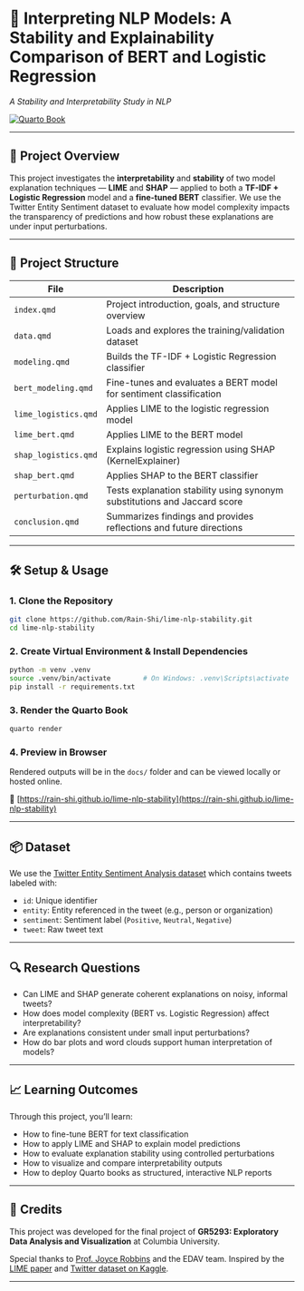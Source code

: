# 🧠 Interpreting NLP Models: A Stability and Explainability Comparison of BERT and Logistic Regression

*A Stability and Interpretability Study in NLP*

[![Quarto Book](https://img.shields.io/badge/Quarto-Book-blue?logo=quarto)](https://rain-shi.github.io/lime-nlp-stability/)

---

## 📘 Project Overview

This project investigates the **interpretability** and **stability** of two model explanation techniques — **LIME** and **SHAP** — applied to both a **TF-IDF + Logistic Regression** model and a **fine-tuned BERT** classifier. We use the Twitter Entity Sentiment dataset to evaluate how model complexity impacts the transparency of predictions and how robust these explanations are under input perturbations.

---

## 📂 Project Structure

| File                 | Description                                                               |
| -------------------- | ------------------------------------------------------------------------- |
| `index.qmd`          | Project introduction, goals, and structure overview                       |
| `data.qmd`           | Loads and explores the training/validation dataset                        |
| `modeling.qmd`       | Builds the TF-IDF + Logistic Regression classifier                        |
| `bert_modeling.qmd`  | Fine-tunes and evaluates a BERT model for sentiment classification        |
| `lime_logistics.qmd` | Applies LIME to the logistic regression model                             |
| `lime_bert.qmd`      | Applies LIME to the BERT model                                            |
| `shap_logistics.qmd` | Explains logistic regression using SHAP (KernelExplainer)                 |
| `shap_bert.qmd`      | Applies SHAP to the BERT classifier                                       |
| `perturbation.qmd`   | Tests explanation stability using synonym substitutions and Jaccard score |
| `conclusion.qmd`     | Summarizes findings and provides reflections and future directions        |

---

## 🛠 Setup & Usage

### 1. Clone the Repository

```bash
git clone https://github.com/Rain-Shi/lime-nlp-stability.git
cd lime-nlp-stability
```

### 2. Create Virtual Environment & Install Dependencies

```bash
python -m venv .venv
source .venv/bin/activate        # On Windows: .venv\Scripts\activate
pip install -r requirements.txt
```

### 3. Render the Quarto Book

```bash
quarto render
```

### 4. Preview in Browser

Rendered outputs will be in the `docs/` folder and can be viewed locally or hosted online.

🔗 [https://rain-shi.github.io/lime-nlp-stability](https://rain-shi.github.io/lime-nlp-stability)

---

## 📦 Dataset

We use the [Twitter Entity Sentiment Analysis dataset](https://www.kaggle.com/datasets/jp797498e/twitter-entity-sentiment-analysis) which contains tweets labeled with:

* `id`: Unique identifier
* `entity`: Entity referenced in the tweet (e.g., person or organization)
* `sentiment`: Sentiment label (`Positive`, `Neutral`, `Negative`)
* `tweet`: Raw tweet text

---

## 🔍 Research Questions

* Can LIME and SHAP generate coherent explanations on noisy, informal tweets?
* How does model complexity (BERT vs. Logistic Regression) affect interpretability?
* Are explanations consistent under small input perturbations?
* How do bar plots and word clouds support human interpretation of models?

---

## 📈 Learning Outcomes

Through this project, you’ll learn:

* How to fine-tune BERT for text classification
* How to apply LIME and SHAP to explain model predictions
* How to evaluate explanation stability using controlled perturbations
* How to visualize and compare interpretability outputs
* How to deploy Quarto books as structured, interactive NLP reports

---

## 🔗 Credits

This project was developed for the final project of **GR5293: Exploratory Data Analysis and Visualization** at Columbia University.

Special thanks to [Prof. Joyce Robbins](https://github.com/jtr13/quarto-edav-template.git) and the EDAV team.
Inspired by the [LIME paper](https://arxiv.org/abs/1602.04938) and [Twitter dataset on Kaggle](https://www.kaggle.com/datasets/jp797498e/twitter-entity-sentiment-analysis).

---


